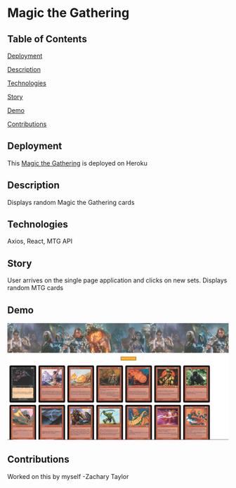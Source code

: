 # Magic the Gathering

## Table of Contents
[Deployment](#deployment)

[Description](#description)

[Technologies](#technologies)

[Story](#story)

[Demo](#demo)

[Contributions](#contributions)

## Deployment
This [Magic the Gathering](https://magic-the-gathering-code.herokuapp.com/) is deployed on Heroku
## Description
Displays random Magic the Gathering cards
## Technologies
Axios, React, MTG API
## Story
User arrives on the single page application and clicks on new sets.
Displays random MTG cards
## Demo
![Screenshot of my web APP](./src/assets/mtgdemo.png)
## Contributions
Worked on this by myself -Zachary Taylor